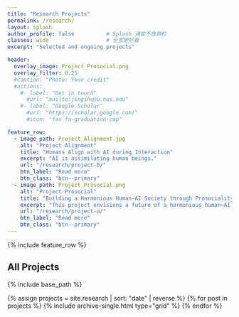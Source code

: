 ```yaml
---
title: "Research Projects"
permalink: /research/
layout: splash
author_profile: false          # Splash 通常不放侧栏
classes: wide                  # 全宽更好看
excerpt: "Selected and ongoing projects"

header:
  overlay_image: Project_Prosocial.png
  overlay_filter: 0.25
  #caption: "Photo: Your credit"
  #actions:
    #- label: "Get in touch"
      #url: "mailto:jingshu@u.nus.edu"
    #- label: "Google Scholar"
      #url: "https://scholar.google.com/"
      #icon: "fas fa-graduation-cap"

feature_row:
  - image_path: Project_Alignment.jpg
    alt: "Project Alignment"
    title: "Humans Align with AI during Interaction"
    excerpt: "AI is assimilating human beings."
    url: "/research/project-b/"
    btn_label: "Read more"
    btn_class: "btn--primary"
  - image_path: Project_Prosocial.png
    alt: "Project Prosocial"
    title: "Building a Harmonious Human–AI Society through Prosociality"
    excerpt: "This project envisions a future of a harmonious human–AI society, built not only on efficiency and productivity but also on empathy, care, and cooperation—values traditionally reserved for human society, now extended to the broader non-human world."
    url: "/research/project-a/"
    btn_label: "Read more"
    btn_class: "btn--primary"
---
```


{% include feature_row %}

## All Projects

{% include base_path %}
<div class="grid__wrapper">
  {% assign projects = site.research | sort: "date" | reverse %}
  {% for post in projects %}
    {% include archive-single.html type="grid" %}
  {% endfor %}
</div>
